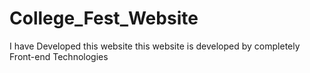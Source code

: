 # College_Fest_Website
I have Developed this website this website is developed by completely Front-end Technologies
